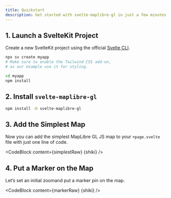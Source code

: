 ```yaml
---
title: Quickstart
description: Get started with svelte-maplibre-gl in just a few minutes.
---
```


<script lang="ts">
  import Simplest from "./Simplest.svelte";
  import simplestRaw from "./Simplest.svelte?raw";
  import Marker from "./Marker.svelte";
  import markerRaw from "./Marker.svelte?raw";
  import CodeBlock from "../../CodeBlock.svelte";
  let { shiki } = $props();
</script>

## 1. Launch a SvelteKit Project

Create a new SvelteKit project using the official [Svelte CLI](https://svelte.dev/docs/kit/creating-a-project).

```bash
npx sv create myapp
# Make sure to enable the Tailwind CSS add-on,
# as our example use it for styling.

cd myapp
npm install
```

## 2. Install `svelte-maplibre-gl`

```bash
npm install -D svelte-maplibre-gl
```

## 3. Add the Simplest Map

Now you can add the simplest MapLibre GL JS map to your `+page.svelte` file with just one line of code.

<CodeBlock content={simplestRaw} {shiki} />
<Simplest />

## 4. Put a Marker on the Map

Let’s set an initial zoomand put a marker pin on the map.

<CodeBlock content={markerRaw} {shiki} />
<Marker />
